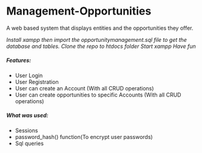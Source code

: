 # Management-Opportunities
A web based system that displays entities and the opportunities they offer.

*Install xampp then import the  opportunitymanagement.sql file to get the database and tables.*
*Clone the repo to htdocs folder*
*Start xampp*
*Have fun*

##### Features:

* User Login
* User Registration
* User can create an Account (With all CRUD operations)
* User can create opportunities to specific Accounts (With all CRUD operations)

##### What was used:
* Sessions
* password_hash() function(To encrypt user passwords)
* Sql queries
